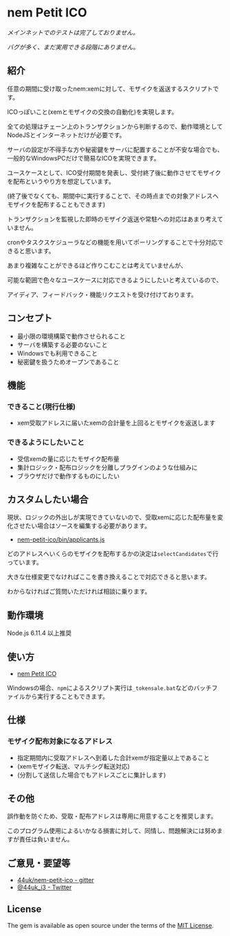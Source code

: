 # nem Petit ICO

*メインネットでのテストは完了しておりません。*

*バグが多く、まだ実用できる段階にありません。*

## 紹介

任意の期間に受け取ったnem:xemに対して、モザイクを返送するスクリプトです。

ICOっぽいこと(xemとモザイクの交換の自動化)を実現します。

全ての処理はチェーン上のトランザクションから判断するので、動作環境としてNodeJSとインターネットだけが必要です。

サーバの設定が不得手な方や秘密鍵をサーバに配置することが不安な場合でも、一般的なWindowsPCだけで簡易なICOを実現できます。

ユースケースとして、ICO受付期間を発表し、受付終了後に動作させてモザイクを配布というやり方を想定しています。

(終了後でなくても、期間中に実行することで、その時点までの対象アドレスへモザイクを配布することもできます)

トランザクションを監視した即時のモザイク返送や常駐への対応はあまり考えていません。

cronやタスクスケジューラなどの機能を用いてポーリングすることで十分対応できると思います。

あまり複雑なことができるほど作りこむことは考えていませんが、

可能な範囲で色々なユースケースに対応できるようにしたいと考えているので、

アイディア、フィードバック・機能リクエストを受け付けております。

## コンセプト

* 最小限の環境構築で動作させられること
* サーバを構築する必要のないこと
* Windowsでも利用できること
* 秘密鍵を扱うためオープンであること

## 機能

### できること(現行仕様)

* xem受取アドレスに届いたxemの合計量を上回るとモザイクを返送します

### できるようにしたいこと

* 受信xemの量に応じたモザイク配布量
* 集計ロジック・配布ロジックを分離しプラグインのような仕組みに
* ブラウザだけで動作するものにしたい

## カスタムしたい場合

現状、ロジックの外出しが実現できていないので、受取xemに応じた配布量を変化させたい場合はソースを編集する必要があります。

* [nem-petit-ico/bin/applicants.js](https://github.com/44uk/nem-petit-ico/blob/master/bin/applicants.js#L34)

どのアドレスへいくらのモザイクを配布するかの決定は`selectCandidates`で行っています。

大きな仕様変更でなければここを書き換えることで対応できると思います。

わからなければご質問いただければ相談に乗ります。

## 動作環境

Node.js 6.11.4 以上推奨

## 使い方

* [nem Petit ICO](https://44uk.github.io/nem-petit-ico/)

Windowsの場合、`npm`によるスクリプト実行は`_tokensale.bat`などのバッチファイルから実行することもできます。

## 仕様

### モザイク配布対象になるアドレス

* 指定期間内に受取アドレスへ到着した合計xemが指定量以上であること
* (xemモザイク転送、マルチシグ転送対応)
* (分割して送信した場合でもアドレスごとに集計します)

## その他

誤作動を防ぐため、受取・配布アドレスは専用に用意することを推奨します。

このプログラム使用によるいかなる損害に対して、同情し、問題解決には努めますが責任は負いません。

## ご意見・要望等

* [44uk/nem-petit-ico - gitter](https://gitter.im/44uk/nem-petit-ico)
* [@44uk_i3 - Twitter](https://twitter.com/44uk_i3)

## License

The gem is available as open source under the terms of the [MIT License](https://github.com/44uk/nem-petit-ico/blob/master/LICENSE).

